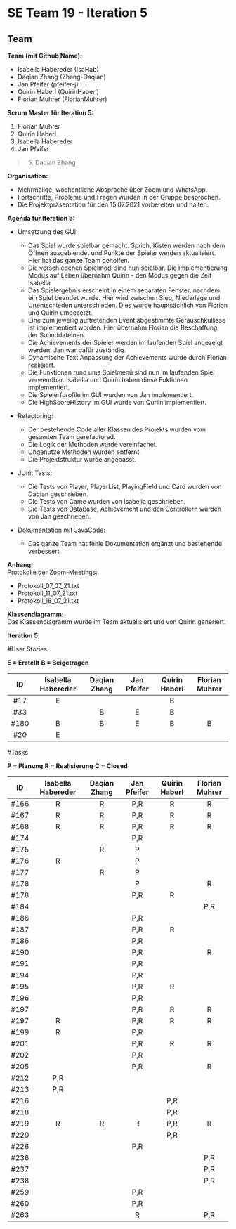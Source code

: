 # SE Team 19 - Iteration 5

## Team

**Team (mit Github Name):**
- Isabella Habereder (IsaHab)
- Daqian Zhang (Zhang-Daqian)
- Jan Pfeifer (pfeifer-j)
- Quirin Haberl (QuirinHaberl)
- Florian Muhrer (FlorianMuhrer)


**Scrum Master für Iteration 5:**
1. Florian Muhrer
2. Quirin Haberl
3. Isabella Habereder
4. Jan Pfeifer
> 5. Daqian Zhang


**Organisation:**
- Mehrmalige, wöchentliche Absprache über Zoom und WhatsApp.
- Fortschritte, Probleme und Fragen wurden in der Gruppe besprochen.
- Die Projektpräsentation für den 15.07.2021 vorbereiten und halten.

**Agenda für Iteration 5:**
- Umsetzung des GUI:
    - Das Spiel wurde spielbar gemacht. Sprich, Kisten werden nach dem Öffnen ausgeblendet und Punkte der Spieler werden aktualisiert. Hier hat das ganze Team geholfen.
    - Die verschiedenen Spielmodi sind nun spielbar. Die Implementierung Modus auf Leben übernahm Quirin - den Modus gegen die Zeit Isabella
    - Das Spielergebnis erscheint in einem separaten Fenster, nachdem ein Spiel beendet wurde. Hier wird zwischen Sieg, Niederlage und Unentschieden unterschieden. Dies wurde         hauptsächlich von Florian und Quirin umgesetzt.
    - Eine zum jeweilig auftretenden Event abgestimmte Geräuschkullisse ist implementiert worden. Hier übernahm Florian die Beschaffung der Sounddateinen.
    - Die Achievements der Spieler werden im laufenden Spiel angezeigt werden. Jan war dafür zuständig.
    - Dynamische Text Anpassung der Achievements wurde durch Florian realisiert.
    - Die Funktionen rund ums Spielmenü sind nun im laufenden Spiel verwendbar. Isabella und Quirin haben diese Fuktionen implementiert.
    - Die Spielerfprofile im GUI wurden von Jan implementiert.
    - Die HighScoreHistory im GUI wurde von Quriin implementiert.
    
- Refactoring:
    - Der bestehende Code aller Klassen des Projekts wurden vom gesamten Team gerefactored.
    - Die Logik der Methoden wurde vereinfachet.
    - Ungenutze Methoden wurden entfernt.
    - Die Projektstruktur wurde angepasst.
    
- JUnit Tests:
    - Die Tests von Player, PlayerList, PlayingField und Card wurden von Daqian geschrieben.
    - Die Tests von Game wurden von Isabella geschrieben.
    - Die Tests von DataBase, Achievement und den Controllern wurden von Jan geschrieben.
   
- Dokumentation mit JavaCode:
    - Das ganze Team hat fehle Dokumentation ergänzt und bestehende verbessert.

**Anhang:**  
Protokolle der Zoom-Meetings:
- Protokoll_07_07_21.txt
- Protokoll_11_07_21.txt
- Protokoll_18_07_21.txt

**Klassendiagramm:**  
Das Klassendiagramm wurde im Team aktualisiert und von Quirin generiert. 

**Iteration 5**

#User Stories

**E = Erstellt**
**B = Beigetragen**

| ID | Isabella Habereder | Daqian Zhang | Jan Pfeifer | Quirin Haberl | Florian Muhrer|
|:---:|:------------:|:------------:|:------------:|:------------:|:------------:|
| #17 |E|||B|
| #33 ||B|E|B||
| #180 |B|B|E|B|B|
| #20 |E|||||


#Tasks

**P = Planung**
**R = Realisierung**
**C = Closed**

| ID | Isabella Habereder | Daqian Zhang | Jan Pfeifer | Quirin Haberl | Florian Muhrer|
|:---:|:------------:|:------------:|:------------:|:------------:|:------------:|
| #166 |R|R|P,R|R|R|
| #167 |R|R|P,R|R|R|
| #168 |R|R|P,R|R|R|
| #174 |||P,R|||
| #175 ||R|P|||
| #176 |R||P|||
| #177 ||R|P|||
| #178 |||P||R|
| #178 |||P,R|R||
| #184 |||||P,R|
| #186 |||P,R|||
| #187 |||P,R|R||
| #186 |||P,R|||
| #190 |||P,R||R|
| #191 |||P,R|||
| #194 |||P,R|||
| #195 |||P,R|R||
| #196 |||P,R|||
| #197 |||P,R|R|R|
| #197 |R||P,R|R|R|
| #199 |R||P,R|||
| #201 |||P,R|R|R|
| #202 |||P,R|||
| #205 |||P,R||R|
| #212 |P,R|||||
| #213 |P,R|||||
| #216 ||||P,R||
| #218 ||||P,R||
| #219 |R|R|R|P,R|R|
| #220 ||||P,R||
| #226 |||P,R|||
| #236 |||||P,R|
| #237 |||||P,R|
| #238 |||||P,R|
| #259 |||P,R|||
| #260 |||P,R|||
| #263 |||R||P,R|
